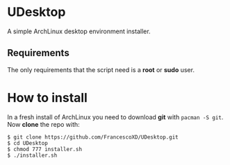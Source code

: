 # UDesktop
A simple ArchLinux desktop environment installer.

## Requirements
The only requirements that the script need is a **root** or **sudo** user.

# How to install
In a fresh install of ArchLinux you need to download **git** with ```pacman -S git```.
Now **clone** the repo with: 
```
$ git clone https://github.com/FrancescoXD/UDesktop.git
$ cd UDesktop
$ chmod 777 installer.sh
$ ./installer.sh
```
